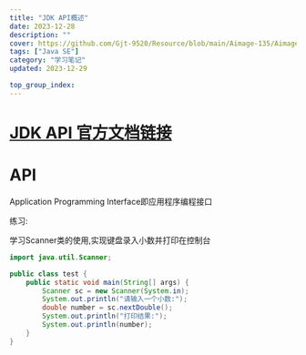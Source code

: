 ```yaml
---
title: "JDK API概述"
date: 2023-12-28
description: ""
cover: https://github.com/Gjt-9520/Resource/blob/main/Aimage-135/Aimage87.jpg?raw=true
tags: ["Java SE"]
category: "学习笔记"
updated: 2023-12-29

top_group_index:
---
```


# [JDK API 官方文档链接](https://www.oracle.com/cn/java/technologies/java-se-api-doc.html)

# API

Application Programming Interface即应用程序编程接口

练习:

学习Scanner类的使用,实现键盘录入小数并打印在控制台

```java
import java.util.Scanner;

public class test {
    public static void main(String[] args) {
        Scanner sc = new Scanner(System.in);
        System.out.println("请输入一个小数:");
        double number = sc.nextDouble();
        System.out.println("打印结果:");
        System.out.println(number);
    }
}
```